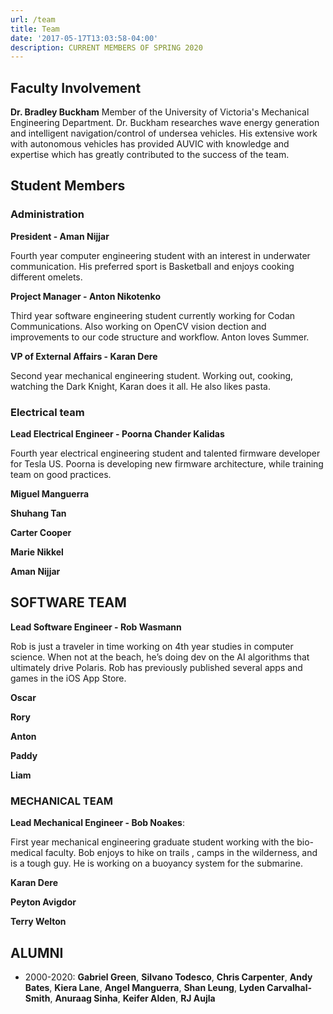```yaml
---
url: /team
title: Team
date: '2017-05-17T13:03:58-04:00'
description: CURRENT MEMBERS OF SPRING 2020
---
```

## Faculty Involvement

**Dr. Bradley Buckham** 
Member of the University of Victoria's Mechanical Engineering Department. Dr. Buckham researches wave energy generation and intelligent navigation/control of undersea vehicles. His extensive work with autonomous vehicles has provided AUVIC with knowledge and expertise which has greatly contributed to the success of the team.

## Student Members

### Administration

**President - Aman Nijjar**

Fourth year computer engineering student with an interest in underwater communication. His preferred sport is Basketball and enjoys cooking different omelets.

**Project Manager - Anton Nikotenko** 

Third year software engineering student currently working for Codan Communications. Also working on OpenCV vision dection and improvements to our code structure and workflow. Anton loves Summer.

**VP of External Affairs - Karan Dere**

Second year mechanical engineering student. Working out, cooking, watching the Dark Knight, Karan does it all. He also likes pasta.

### Electrical team

**Lead Electrical Engineer - Poorna Chander Kalidas**

Fourth year electrical engineering student and talented firmware developer for Tesla US. Poorna is developing new firmware architecture, while training team on good practices.

**Miguel Manguerra**

<!--<p>Second year computer engineering student and hard worker. Quick to learn new things and loves to develop hardware. Enjoys playing team-based video games.</p>
-->

**Shuhang Tan**

<!--<p>Second year electrical engineering student showing dedication and participation. Enjoys playing the piano for friends and family.</p>
-->

**Carter Cooper**

<!--<p>Second year electrical engineering student learning how to program our stm boards and fix power supplies. Hobbies include sitting still and not talking. Big proponent of being a good person.</p>
-->

**Marie Nikkel**

<!--<p>Second year electrical engineering student that is speeding through her career. Marie is developing a PCB to display our submarines status through LEDs!!! and also learning some firmware on the side, with 6 classes to boot! She enjoys living life on the edge with her roomates.</p>
-->

**Aman Nijjar**

## SOFTWARE TEAM

**Lead Software Engineer - Rob Wasmann**

Rob is just a traveler in time working on 4th year studies in computer science. When not at the beach, he’s doing dev on the AI algorithms that ultimately drive Polaris. Rob has previously published several apps and games in the iOS App Store.

**Oscar**

**Rory**

**Anton**

**Paddy**

**Liam**

### MECHANICAL TEAM

**Lead Mechanical Engineer - Bob Noakes**:

First year mechanical engineering graduate student working with the bio-medical faculty. Bob enjoys to hike on trails , camps in the wilderness, and is a tough guy. He is working on a buoyancy system for the submarine.

**Karan Dere**

**Peyton Avigdor**

**Terry Welton**

## ALUMNI

* 2000-2020:
  **Gabriel Green**,
  **Silvano Todesco**,
  **Chris Carpenter**,
  **Andy Bates**,
  **Kiera Lane**,
  **Angel Manguerra**,
  **Shan Leung**,
  **Lyden Carvalhal-Smith**,
  **Anuraag Sinha**,
  **Keifer Alden**,
  **RJ Aujla**

<!-- \*\*Robert Keen\*\*
Third year software engineering student establishing and maintaining connections with the UVic administration and outside parties. Currently developing OpenCV algorithms for buoy detection. Enjoys lifting weights and producing cinematic brilliance.
-->

<!--\*\*Jason McCormick\*\*:
Third year mechanical engineering student developing a grabber arm for the manipulation tasks of the competition. Enjoys spending time with friends.
-->

<!--\*\*Kevin House\*\*
<p>Third year electrical engineering student with a background in construction. Developed the 2019 revision of the hydrophone pre-amplifier with Gabriel Green. Loves making music and DJing.</p>
-->

<!--\*\*Damon Aknuh\*\*
<p>Fourth year computer engineering student that formerly working for Intel. Damon likes to meet new people and try different activities. He is also a vegetarian that likes leafy foods, such as salads and spinach.</p>
-->

<!--\*\*Jason Poon\*\*
<p>Fourth year computer student working on the RPM controller for the motor controller. Enjoys working for the club and learning new concepts.</p>
-->

<!--\*\*Alec Cox\*\*
Fourth year software engineering student developing Polaris's motor control system.
-->

<!--\*\*Adam Pachecoamit\*\*: 
First year computer science student who enjoys learning about machine learning and music.</p>
-->

<!--EndFragment-->
